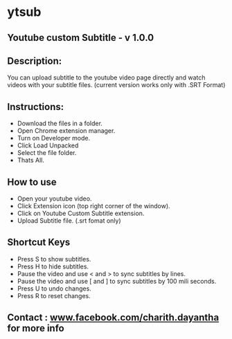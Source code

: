 # ytsub
## Youtube custom Subtitle - v 1.0.0
## Description:
You can upload subtitle to the youtube video page directly and watch videos with your subtitle files. (current version works only with .SRT Format)
## Instructions:
- Download the files in a folder.
- Open Chrome extension manager.
- Turn on Developer mode.
- Click Load Unpacked
- Select the file folder.
- Thats All.

## How to use
- Open your youtube video.
- Click Extension icon (top right corner of the window).
- Click on Youtube Custom Subtitle extension.
- Upload Subtitle file. (.srt fomat only)

## Shortcut Keys
- Press S to show subtitles.
- Press H to hide subtitles.
- Pause the video and use < and > to sync subtitles by lines.
- Pause the video and use [ and ] to sync subtitles by 100 mili seconds.
- Press U to undo changes.
- Press R to reset changes.

##  Contact : www.facebook.com/charith.dayantha for more info
